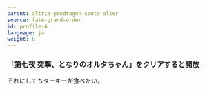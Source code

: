 ```yaml
---
parent: altria-pendragon-santa-alter
source: fate-grand-order
id: profile-6
language: ja
weight: 6
---
```


### 「第七夜 突撃、となりのオルタちゃん」をクリアすると開放

それにしてもターキーが食べたい。
